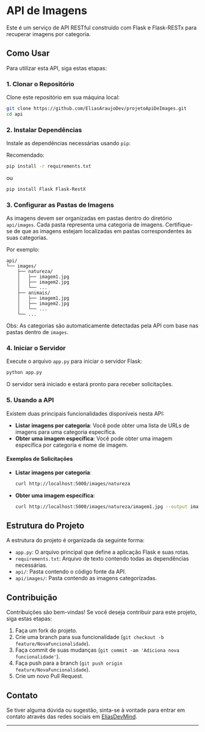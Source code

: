 # API de Imagens

Este é um serviço de API RESTful construído com Flask e Flask-RESTx para recuperar imagens por categoria.

## Como Usar

Para utilizar esta API, siga estas etapas:

### 1. Clonar o Repositório

Clone este repositório em sua máquina local:

```bash
git clone https://github.com/EliasAraujoDev/projetoApiDeImages.git
cd api
```

### 2. Instalar Dependências

Instale as dependências necessárias usando `pip`:

Recomendado:
```bash
pip install -r requirements.txt
```

ou

```bash
pip install Flask Flask-RestX
```

### 3. Configurar as Pastas de Imagens

As imagens devem ser organizadas em pastas dentro do diretório `api/images`. Cada pasta representa uma categoria de imagens. Certifique-se de que as imagens estejam localizadas em pastas correspondentes às suas categorias.

Por exemplo:

```
api/
└── images/
    ├── natureza/
    │   ├── imagem1.jpg
    │   ├── imagem2.jpg
    │   └── ...
    ├── animais/
    │   ├── imagem1.jpg
    │   ├── imagem2.jpg
    │   └── ...
    └── ...
```

Obs: As categorias são automaticamente detectadas pela API com base nas pastas dentro de `images`.

### 4. Iniciar o Servidor

Execute o arquivo `app.py` para iniciar o servidor Flask:

```bash
python app.py
```

O servidor será iniciado e estará pronto para receber solicitações.

### 5. Usando a API

Existem duas principais funcionalidades disponíveis nesta API:

- **Listar imagens por categoria**: Você pode obter uma lista de URLs de imagens para uma categoria específica.
- **Obter uma imagem específica**: Você pode obter uma imagem específica por categoria e nome de imagem.

#### Exemplos de Solicitações

- **Listar imagens por categoria**:
  ```bash
  curl http://localhost:5000/images/natureza
  ```

- **Obter uma imagem específica**:
  ```bash
  curl http://localhost:5000/images/natureza/imagem1.jpg --output imagem1.jpg
  ```

## Estrutura do Projeto

A estrutura do projeto é organizada da seguinte forma:

- `app.py`: O arquivo principal que define a aplicação Flask e suas rotas.
- `requirements.txt`: Arquivo de texto contendo todas as dependências necessárias.
- `api/`: Pasta contendo o código fonte da API.
- `api/images/`: Pasta contendo as imagens categorizadas.

## Contribuição

Contribuições são bem-vindas! Se você deseja contribuir para este projeto, siga estas etapas:

1. Faça um fork do projeto.
2. Crie uma branch para sua funcionalidade (`git checkout -b feature/NovaFuncionalidade`).
3. Faça commit de suas mudanças (`git commit -am 'Adiciona nova funcionalidade'`).
4. Faça push para a branch (`git push origin feature/NovaFuncionalidade`).
5. Crie um novo Pull Request.

## Contato

Se tiver alguma dúvida ou sugestão, sinta-se à vontade para entrar em contato através das redes sociais em [EliasDevMind](https://eliasdevmind.vercel.app/).

---
